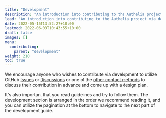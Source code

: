 ```yaml
---
title: "Development"
description: "An introduction into contributing to the Authelia project via development."
lead: "An introduction into contributing to the Authelia project via development."
date: 2022-05-15T13:52:27+10:00
lastmod: 2022-06-03T10:43:55+10:00
draft: false
images: []
menu:
  contributing:
    parent: "development"
weight: 210
toc: true
---
```


We encourage anyone who wishes to contribute via development to utilize GitHub [Issues] or [Discussions] or one of the
[other contact methods](../../information/contact.md) to discuss their contribution in advance and come up with a design
plan.

It's also important that you read guidelines and try to follow them. The development section is arranged in the order
we recommend reading it, and you can utilize the pagination at the bottom to navigate to the next part of the
development guide.

[Issues]: https://github.com/authelia/authelia/issues
[Discussions]: https://github.com/authelia/authelia/discussions

